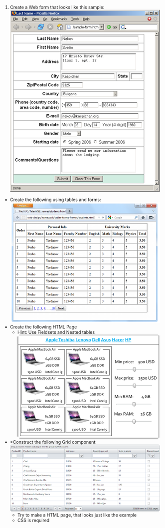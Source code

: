 1. Create a Web form that looks like this sample:
	![task 1](https://raw.githubusercontent.com/StefanSinapov/TelerikAcademy/master/4.%20HTML/Homework/3.%20HTML%20Forms/Picture1.png)
* Create the following using tables and forms:
	![task 2](https://raw.githubusercontent.com/StefanSinapov/TelerikAcademy/master/4.%20HTML/Homework/3.%20HTML%20Forms/Picture2.png)
* Create the following HTML Page
	- Hint: Use Fieldsets and Nested tables
	![task 3](https://raw.githubusercontent.com/StefanSinapov/TelerikAcademy/master/4.%20HTML/Homework/3.%20HTML%20Forms/Picture3.png)
* *Construct the following Grid component:
	![task 4](https://raw.githubusercontent.com/StefanSinapov/TelerikAcademy/master/4.%20HTML/Homework/3.%20HTML%20Forms/Picture4.png)
	- Try to make a HTML page, that looks just like the example
	- CSS is required

